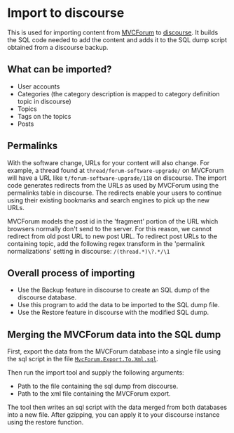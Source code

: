 # Import to discourse

This is used for importing content from [MVCForum](http://www.mvcforum.com/) to [discourse](http://www.discourse.org).
It builds the SQL code needed to add the content and adds it to the SQL dump script obtained from a discourse backup.

## What can be imported?
+ User accounts
+ Categories (the category description is mapped to category definition topic in discourse)
+ Topics
+ Tags on the topics
+ Posts

## Permalinks
With the software change, URLs for your content will also change.
For example, a thread found at `thread/forum-software-upgrade/` on MVCForum will have a URL like `t/forum-software-upgrade/118` on discourse.
The import code generates redirects from the URLs as used by MVCForum using the permalinks table in discourse.
The redirects enable your users to continue using their existing bookmarks and search engines to pick up the new URLs.

MVCForum models the post id in the 'fragment' portion of the URL which browsers normally don't send to the server.
For this reason, we cannot redirect from old post URL to new post URL.
To redirect post URLs to the containing topic, add the following regex transform in the 'permalink normalizations' setting in discourse: `/(thread.*)\?.*/\1`   

## Overall process of importing
+ Use the Backup feature in discourse to create an SQL dump of the discourse database.
+ Use this program to add the data to be imported to the SQL dump file.
+ Use the Restore feature in discourse with the modified SQL dump.

## Merging the MVCForum data into the SQL dump
First, export the data from the MVCForum database into a single file using the sql script in the file [`MvcForum.Export.To.Xml.sql`](https://github.com/Viir/import-to-discourse/blob/master/import-to-discourse/MvcForum.Export.To.Xml.sql).

Then run the import tool and supply the following arguments:
+ Path to the file containing the sql dump from discourse.
+ Path to the xml file containing the MVCForum export.

The tool then writes an sql script with the data merged from both databases into a new file.
After gzipping, you can apply it to your discourse instance using the restore function.